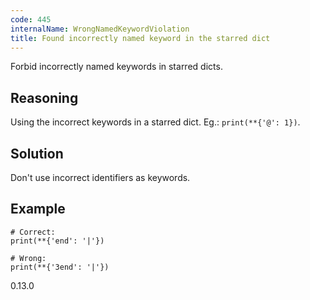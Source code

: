 ```yaml
---
code: 445
internalName: WrongNamedKeywordViolation
title: Found incorrectly named keyword in the starred dict
---
```


Forbid incorrectly named keywords in starred dicts.

## Reasoning
Using the incorrect keywords in a starred dict. Eg.:
`print(**{'@': 1})`.

## Solution
Don't use incorrect identifiers as keywords.

## Example

    # Correct:
    print(**{'end': '|'})
    
    # Wrong:
    print(**{'3end': '|'})

<div class="versionadded">

0.13.0

</div>